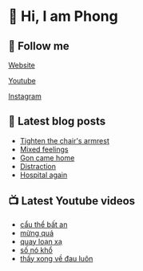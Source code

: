 # 👋 Hi, I am Phong

## 🔗 Follow me

[Website](https://phongever.xyz "Website")

[Youtube](https://www.youtube.com/@phongever "Youtube")

[Instagram](https://www.instagram.com/phongever "Instagram")

## 📝 Latest blog posts

<!-- BLOG-POST-LIST:START -->
- [Tighten the chair&#39;s armrest](https://phongever.xyz/blog/tighten-the-chairs-armrest/)
- [Mixed feelings](https://phongever.xyz/blog/mixed-feelings/)
- [Gon came home](https://phongever.xyz/blog/gon-came-home/)
- [Distraction](https://phongever.xyz/blog/distraction-1/)
- [Hospital again](https://phongever.xyz/blog/hospital-again/)
<!-- BLOG-POST-LIST:END -->

## 📺 Latest Youtube videos

<!-- YOUTUBE-VIDEO-LIST:START -->
- [cẩu thể bất an](https://www.youtube.com/shorts/fA_Y06btsIo)
- [mừng quá](https://www.youtube.com/shorts/Dj_8b72Ag40)
- [quay loạn xạ](https://www.youtube.com/shorts/x7xQWzvjJMU)
- [số nó khổ](https://www.youtube.com/shorts/mEvXK5eOvgs)
- [thấy xong về đau luôn](https://www.youtube.com/shorts/vtQSf3u1GDM)
<!-- YOUTUBE-VIDEO-LIST:END -->
